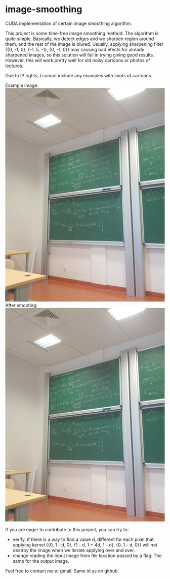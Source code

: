 # image-smoothing
CUDA implementation of certain image smoothing algorithm.

This project is some time-free image smoothing method. The algorithm is quite
simple. Basically, we detect edges and we sharpen region around them, and the
rest of the image is blured. Usually, applying sharpening filter
{{0, -1, 0}, {-1, 5, -1}, {0, -1, 0}} may causing bad efects for already
sharpened images, so this solution will fail in trying giving good results.
However, this will work pretty well for old noisy cartoons or photos of
lectures.

Due to IP rights, I cannot include any examples with shots of cartoons.

Example image:
![before smoothing](https://raw.githubusercontent.com/wanatpj/image-smoothing/master/test.jpg)
After smooting:
![after smoothing](https://raw.githubusercontent.com/wanatpj/image-smoothing/master/testout.jpg)


If you are eager to contribute to this project, you can try to:
* verify, if there is a way to find a value d, different for each pixel that
  applying kernel {{0, 1 - d, 0}, {1 - d, 1 + 4d, 1 - d}, {0, 1 - d, 0}} will
  not destroy the image when we iterate applying over and over.
* change reading the input image from file location passed by a flag. The same
  for the output image.

Feel free to contact me at gmail. Same id as on github.
